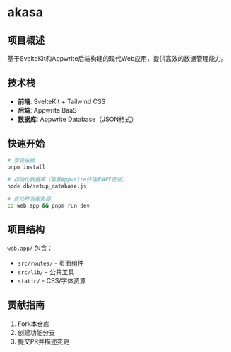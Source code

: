 # akasa

## 项目概述
基于SvelteKit和Appwrite后端构建的现代Web应用，提供高效的数据管理能力。

## 技术栈
- **前端**: SvelteKit + Tailwind CSS
- **后端**: Appwrite BaaS
- **数据库**: Appwrite Database（JSON格式）

## 快速开始
```bash
# 安装依赖
pnpm install

# 初始化数据库（需要Appwrite终端和API密钥）
node db/setup_database.js

# 启动开发服务器
cd web.app && pnpm run dev
```

## 项目结构
`web.app/` 包含：
- `src/routes/` - 页面组件
- `src/lib/` - 公共工具
- `static/` - CSS/字体资源

## 贡献指南
1. Fork本仓库
2. 创建功能分支
3. 提交PR并描述变更
